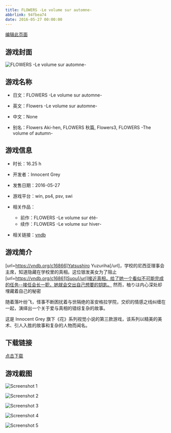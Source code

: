 ```yaml
---
title: FLOWERS -Le volume sur automne-
abbrlink: 94fbea74
date: 2016-05-27 00:00:00
---
```

[编辑此页面](https://github.com/ACG-3/ADV3-source/blob/main/source/_posts/games/FLOWERS%20-Le%20volume%20sur%20automne-.md)

## 游戏封面

![FLOWERS -Le volume sur automne-](https://pan.timero.xyz/d/onedrive/img_lib_001/FLOWERS%20-Le%20volume%20sur%20automne-_cover.avif)


## 游戏名称

- 日文：FLOWERS -Le volume sur automne-
- 英文：Flowers -Le volume sur automne-
- 中文：None

- 别名：Flowers Aki-hen, FLOWERS 秋篇, Flowers3, FLOWERS -The volume of autumn-


## 游戏信息

- 时长：16.25 h
- 开发者：Innocent Grey
- 发售日期：2016-05-27
- 游戏平台：win, ps4, psv, swi
- 相关作品：
   - 前作：FLOWERS -Le volume sur été-
   - 续作：FLOWERS -Le volume sur hiver-

- 相关链接：[vndb](https://vndb.org/v18152)


## 游戏简介

[url=https://vndb.org/c16866]Yatsushiro Yuzuriha[/url]，学校的尼西亚理事会主席，知道隐藏在学校里的真相。这位银发美女为了阻止[url=https://vndb.org/c16861]Suou[/url]接近真相，给了她一个看似不可能完成的任务--接任会长一职，她就会交出自己想要的钥匙。
然而，柚りは内心深处却埋藏着自己的秘密

随着落叶纷飞，怪事不断困扰着与世隔绝的圣安格拉学院，交织的情感之线纠缠在一起，演绎出一个关于爱与真相的错综复杂的故事。

这是 Innocent Grey 旗下《花》系列视觉小说的第三款游戏，该系列以精美的美术、引人入胜的故事和复杂的人物而闻名。




## 下载链接

[点击下载](https://pan.timero.xyz/onedrive/adv_lib_001/FLOWERS%20-Le%20volume%20sur%20automne-)


## 游戏截图


![Screenshot 1](https://pan.timero.xyz/d/onedrive/img_lib_001/FLOWERS%20-Le%20volume%20sur%20automne-_Screenshot_1.avif)

![Screenshot 2](https://pan.timero.xyz/d/onedrive/img_lib_001/FLOWERS%20-Le%20volume%20sur%20automne-_Screenshot_2.avif)

![Screenshot 3](https://pan.timero.xyz/d/onedrive/img_lib_001/FLOWERS%20-Le%20volume%20sur%20automne-_Screenshot_3.avif)

![Screenshot 4](https://pan.timero.xyz/d/onedrive/img_lib_001/FLOWERS%20-Le%20volume%20sur%20automne-_Screenshot_4.avif)

![Screenshot 5](https://pan.timero.xyz/d/onedrive/img_lib_001/FLOWERS%20-Le%20volume%20sur%20automne-_Screenshot_5.avif)

